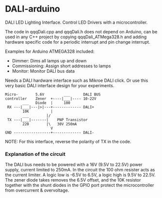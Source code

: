 # DALI-arduino
DALI LED Lighting Interface. Control LED Drivers with a microcontroller.

The code in qqqDali.cpp and qqqDali.h does not depend on Arduino, can be used in any C++ project by copying qqqDali_ATMega328.h and adding hardware specific code for a periodic interrupt and pin change interrupt.

Examples for Arduino ATMEGA328 included:
- Dimmer: Dims all lamps up and down
- Commissioning: Assign short addresses to lamps
- Monitor: Monitor DALI bus data

Needs a DALI hardware interface such as Mikroe DALI click. Or use this very basic DALI interface design for your experiments. 

```
Micro-        5.6V         ___      DALI BUS
controller    Zener  +----|___|---- 10-22V
        ___   Diode  |     100
 RX ---|___|---|>|---+------------- DALI+
        10K          |  
        ___        |/
 TX ---|___|-------|    PNP Transistor
        220        |\   30V 250mA
                     V
GND -----------------+------------- DALI-
 ```
NOTE: For this interface, reverse the polarity of TX in the code.

### Explanation of the circuit

The DALI bus needs to be powered with a 16V (9.5V to 22.5V) power supply, current limited to 250mA. In the circuit the 100 ohm resister acts as the current limiter. A logic low is -6.5V to 6.5V, a logic high is 9.5V to 22.5V. The zener diode takes removes the 6.5V offset, and the 10K resistor together with the shunt diodes in the GPIO port protect the microcontroller from overcurrent & overvoltage.
 
